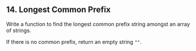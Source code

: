 ## 14. Longest Common Prefix

Write a function to find the longest common prefix string amongst an array of strings.

If there is no common prefix, return an empty string <code>""</code>.